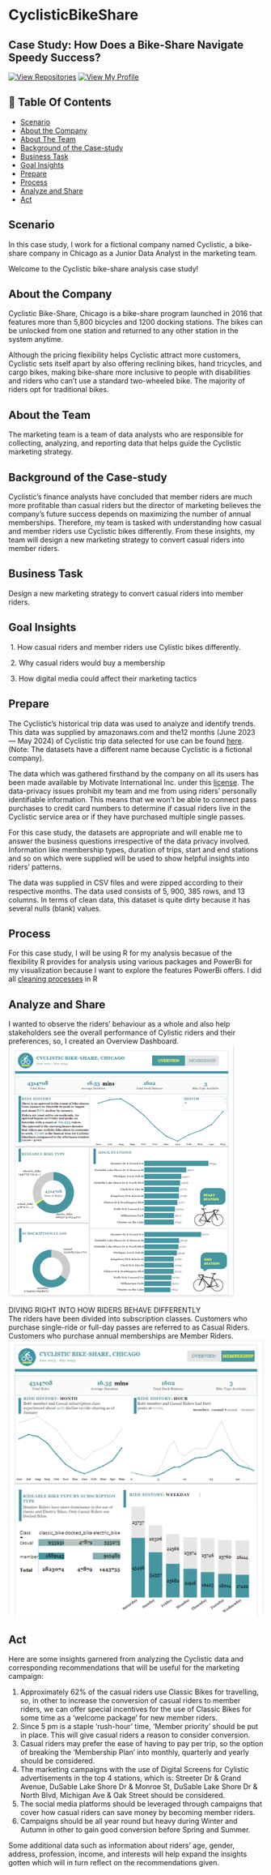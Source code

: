# CyclisticBikeShare

## Case Study: How Does a Bike-Share Navigate Speedy Success? 
[![View Repositories](https://img.shields.io/badge/View-My_Repositories-blue?logo=GitHub)](https://github.com/KanyinsolaAdeleye?tab=repositories)
[![View My Profile](https://img.shields.io/badge/View-My_Profile-green?logo=GitHub)](https://github.com/KanyinsolaAdeleye)

## 📕 Table Of Contents
* [Scenario](<[## scenario](https://github.com/KanyinsolaAdeleye/CyclisticBikeShare/blob/main/README.md#scenario)>)
* [About the Company](<About the Company>)
* [About The Team](<About the Team>)
* [Background of the Case-study](<Background of the Case-study>)
* [Business Task](<Business Task>)
* [Goal Insights](<Goal Insights>)
* [Prepare](<Prepare>)
* [Process](<Process>)
* [Analyze and Share](<Analyze and Share>)
* [Act](#act)


## Scenario

In this case study, I work for a fictional company named Cyclistic, a bike-share company in Chicago as a Junior Data Analyst in the marketing team.

Welcome to the Cyclistic bike-share analysis case study!

## About the Company

Cyclistic Bike-Share, Chicago is a bike-share program launched in 2016 that features more than 5,800 bicycles and 1200 docking stations. The bikes can be unlocked from one station and returned to any other station in the system anytime.

Although the pricing flexibility helps Cyclistic attract more customers, Cyclistic sets itself apart by also offering reclining bikes, hand tricycles, and cargo bikes, making bike-share more inclusive to people with disabilities and riders who can’t use a standard two-wheeled bike. The majority of riders opt for traditional bikes.

## About the Team
The marketing team is a team of data analysts who are responsible for collecting, analyzing, and reporting data that helps guide the Cyclistic marketing strategy.

## Background of the Case-study
Cyclistic’s finance analysts have concluded that member riders are much more profitable than casual riders but the director of marketing believes the company’s future success depends on maximizing the number of annual memberships. Therefore, my team is tasked with understanding how casual and member riders use Cyclistic bikes differently. From these insights, my team will design a new marketing strategy to convert casual riders into member riders.

## Business Task
Design a new marketing strategy to convert casual riders into member riders.

## Goal Insights
­­ ­­­1. How casual riders and member riders use Cylistic bikes differently.

­ 2. Why casual riders would buy a membership

­ 3. How digital media could affect their marketing tactics   


## Prepare

The Cyclistic’s historical trip data was used to analyze and identify trends. This data was supplied by amazonaws.com and the12 months (June 2023 — May 2024) of Cyclistic trip data selected for use can be found [here](<https://divvy-tripdata.s3.amazonaws.com/index.html>). (Note: The datasets have a different name because Cyclistic is a fictional company).

The data which was gathered firsthand by the company on all its users has been made available by Motivate International Inc. under this [license](https://divvybikes.com/data-license-agreement). The data-privacy issues prohibit my team and me from using riders’ personally identifiable information. This means that we won’t be able to connect pass purchases to credit card numbers to determine if casual riders live in the Cyclistic service area or if they have purchased multiple single passes.

For this case study, the datasets are appropriate and will enable me to answer the business questions irrespective of the data privacy involved. Information like membership types, duration of trips, start and end stations and so on which were supplied will be used to show helpful insights into riders’ patterns.

The data was supplied in CSV files and were zipped according to their respective months. The data used consists of 5, 900, 385 rows, and 13 columns. In terms of clean data, this dataset is quite dirty because it has several nulls (blank) values.

## Process
For this case study, I will be using R for my analysis becasue of the flexibility R provides for analysis using various packages and PowerBi for my visualization because I want to explore the features PowerBi offers. I did all [cleaning processes](https://github.com/KanyinsolaAdeleye/CyclisticBikeShare/blob/main/rscript.R) in R

## Analyze and Share
I wanted to observe the riders’ behaviour as a whole and also help stakeholders see the overall performance of Cylistic riders and their preferences, so, I created an Overview Dashboard.  
![overview](https://github.com/KanyinsolaAdeleye/CyclisticBikeShare/blob/main/overview.PNG)

DIVING RIGHT INTO HOW RIDERS BEHAVE DIFFERENTLY  
The riders have been divided into subscription classes. Customers who purchase single-ride or full-day passes are referred to as Casual Riders. Customers who purchase annual memberships are Member Riders.   
![membership](https://github.com/KanyinsolaAdeleye/CyclisticBikeShare/blob/main/membership.PNG)


## Act

Here are some insights garnered from analyzing the Cyclistic data and corresponding recommendations that will be useful for the marketing campaign:  

1. Approximately 62% of the casual riders use Classic Bikes for travelling, so, in other to increase the conversion of casual riders to member riders, we can offer special incentives for the use of Classic Bikes for some time as a ‘welcome package’ for new member riders.  
2. Since 5 pm is a staple ‘rush-hour’ time, ‘Member priority’ should be put in place. This will give casual riders a reason to consider conversion.  
3. Casual riders may prefer the ease of having to pay per trip, so the option of breaking the ‘Membership Plan’ into monthly, quarterly and yearly should be considered.  
4. The marketing campaigns with the use of Digital Screens for Cylistic advertisements in the top 4 stations, which is: Streeter Dr & Grand Avenue, DuSable Lake Shore Dr & Monroe St, DuSable Lake Shore Dr & North Blvd, Michigan Ave & Oak Street should be considered.  
5. The social media platforms should be leveraged through campaigns that cover how casual riders can save money by becoming member riders.  
6. Campaigns should be all year round but heavy during Winter and Autumn in other to gain good conversion before Spring and Summer.
   
Some additional data such as information about riders’ age, gender, address, profession, income, and interests will help expand the insights gotten which will in turn reflect on the recommendations given.  
